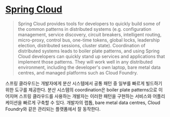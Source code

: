 # [Spring Cloud](http://projects.spring.io/spring-cloud/)

> Spring Cloud provides tools for developers to quickly build some of the common patterns in distributed systems
(e.g. configuration management, service discovery, circuit breakers, intelligent routing, micro-proxy, control bus, one-time tokens, global locks, leadership election, distributed sessions, cluster state).
Coordination of distributed systems leads to boiler plate patterns, and using Spring Cloud developers can quickly stand up services and applications that implement those patterns.
They will work well in any distributed environment, including the developer's own laptop, bare metal data centres, and managed platforms such as Cloud Foundry.

스프링 클라우드는 개발자에게 분산 시스템에서 공통 패턴 중 일부를 빠르게 빌드하기 위한 도구를 제공한다.
분산 시스템의 coordination은 boiler plate patterns으로 이어지며 스프링 클라우드를 사용하는 개발자는 이러한 패턴을 구현하는 서비스와 어플리케이션을 빠르게 구축할 수 있다.
개발자의 랩톱, bare metal data centres, Cloud Foundry와 같은 관리되는 플랫폼에서 잘 동작한다.